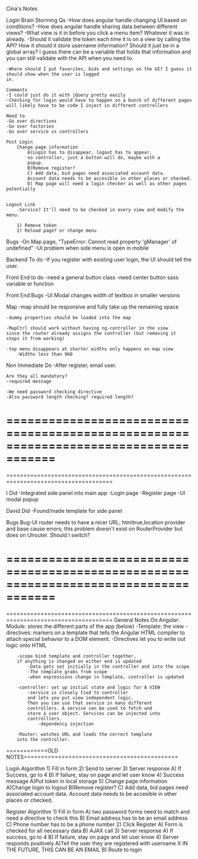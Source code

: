 Cina's Notes

Login Brain Storming
    Qs
    -How does angular handle changing UI based on conditions?
    -How does angular handle sharing data between different views?
    -What view is it in before you click a menu item? Whatever it was in already.
    -Should it validate the token each time it is on a view by calling the API?
        How it should it store username information? Should it just be in a global array?
        I guess there can be a variable that holds that information and you can still validate
        with the API when you need to.
    
    
    -Where should I put favorites, bids and settings on the UI? I guess it should show when the user is logged
    in.
        
    Comments
    -I could just do it with jQuery pretty easily
    -Checking for login would have to happen on a bunch of different pages
    will likely have to be code I inject in different controllers
    
    Need to
    -Go over directives
    -Go over factories
    -Go over service vs controllers
      
    Post Login  
        Change page information
            A)Login has to disappear, logout has to appear,
            no controller, just a button will do, maybe with a
            popup.
            B)Remove register?
            C) Add data, bid pages need associated account data.
            Account data needs to be accesible in other places or checked.
            D) Map page will need a login checker as well as other pages potentially
   
   
    Logout Link
        -Service? It'll need to be checked in every view and modify the menu.
        
        1) Remove token
        2) Reload page? or change menu
        
        
        
        
Bugs
    -On Map page, "TypeError: Cannot read property 'gManager' of undefined"
    -UI problem when side menu is open in mobile


    
    
Backend To do
    -If you register with existing user login, the UI should tell the user.
    
    
Front End to do
    -need a general button class
    -need center button sass variable or function
    
Front End Bugs
    -UI Modal changes width of textbox in smaller versions


Map
    -map should be responsive and fully take up the remaining space
    
    -dummy properties should be loaded into the map
    
    -MapCtrl should work without having ng-controller in the view
    since the router already assigns the controller (but removing it
    stops it from working)
    
    -top menu disappears at shorter widths only happens on map view
        -Widths less than 960


    
Non Immediate Do
    -After register, email user.

    
    Are they all mandatory?
    -required message
    
    -We need password checking directive
    -Also password length checking? required length?
    

            

    
    
=====================================================================================        
=====================================================================================        
=====================================================================================
    
I Did
    -Integrated side panel into main app
    -Login page
    -Register page
    -UI modal popup
    
David Did
    -Found/made template for side panel




Bugs
    Bug-UI router needs to have a nicer URL; htmltrue,location provider
        and base cause errors; this problem doesn't exist on RouterProvider
        but does on UIrouter. Should I switch?
        
        
        
        
=====================================================================================        
=====================================================================================        
=====================================================================================
General Notes On Angular:
    Module: stores the different parts of the app (below)
        -Template: the view
            -directives: markers on a template
            that tells the Angular HTML compiler
            to attach special behavior
            to a DOM element.
            -Directives let you to write out logic onto HTML    
    
        -scope bind template and controller together,
        if anything is changed on either end is updated
            -Data gets set initially in the controller and into the scope
            -The template grabs from scope
            -when expressions change in template, controller is updated
    
        -controller: set up initial state and logic for A VIEW
            -service is closely tied to controller
            and lets you put view independent logic.
            Then you can use that service in many different
            controllers. A service can be used to fetch and
            store a user object. Services can be injected into
            controlllers.
                -dependency injection
    
        -Router: watches URL and loads the correct template
        into the controller.
        
        
        
============OLD NOTES=============================================
    
Login Algorithm
    1) Fill in form
    2) Send to server
    3) Server response
        A) If Success, go to 4
        B) If failure, stay on page and let user know
    4) Success message
        A)Put token in local storage
    5) Change page information
            A)Change login to logout
            B)Remove register?
            C) Add data, bid pages need associated account data.
            Account data needs to be accesible in other places or checked.
            
            
            
Register Algorithm
    1) Fill in form
        A) two password forms need to match and need a directive to check this
        B) Email address has to be an email address
        C) Phone number has to be a phone number
    2) Click Register
        A) Form is checked for all necessary data
        B) AJAX call
    3) Server response
        A) If success, go to 4
        B) If failure, stay on page and let user know
    4) Server responds positively
        A)Tell the user they are registered with username X
         IN THE FUTURE, THIS CAN BE AN EMAIL
        B) Route to login